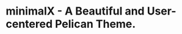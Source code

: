 minimalX - A Beautiful and User-centered Pelican Theme.
========================================================
